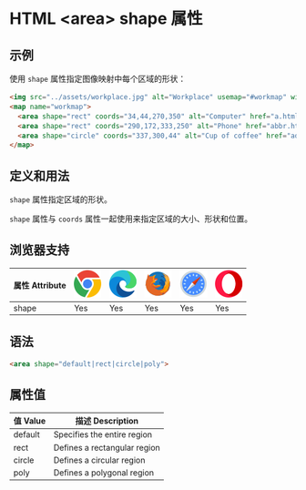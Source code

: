 HTML \<area> shape 属性
===

## 示例

使用 `shape` 属性指定图像映射中每个区域的形状：

```html idoc:preview
<img src="../assets/workplace.jpg" alt="Workplace" usemap="#workmap" width="400" height="379">
<map name="workmap">
  <area shape="rect" coords="34,44,270,350" alt="Computer" href="a.html">
  <area shape="rect" coords="290,172,333,250" alt="Phone" href="abbr.html">
  <area shape="circle" coords="337,300,44" alt="Cup of coffee" href="address.html">
</map>
```
<!--rehype:style=min-height: 280px;-->

## 定义和用法

`shape` 属性指定区域的形状。

`shape` 属性与 `coords` 属性一起使用来指定区域的大小、形状和位置。

## 浏览器支持

| 属性 Attribute | ![chrome][1] | ![edge][2] | ![firefox][3] | ![safari][4] | ![opera][5] |
| ---- | ---- | ---- | ---- | ---- | ---- |
| shape     | Yes | Yes | Yes | Yes | Yes |
<!--rehype:style=width: 100%; display: inline-table;-->

## 语法

```html
<area shape="default|rect|circle|poly">
```

## 属性值

| 值 Value | 描述 Description |
| ----- | ----- |
| default | Specifies the entire region  |
| rect    | Defines a rectangular region |
| circle  | Defines a circular region    |
| poly    | Defines a polygonal region   |
<!--rehype:style=width: 100%; display: inline-table;-->

[1]: ../assets/chrome.svg
[2]: ../assets/edge.svg
[3]: ../assets/firefox.svg
[4]: ../assets/safari.svg
[5]: ../assets/opera.svg